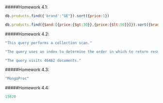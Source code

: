 #####Homework 4.1:

```javascript
db.products.find({'brand':"GE"}).sort({price:1})

db.products.find({$and:[{price:{$gt:30}},{price:{$lt:50}}]}).sort({brand:1})
```

#####Homework 4.2:

```javascript
"This query performs a collection scan."

"The query uses an index to determine the order in which to return result documents."

"The query visits 46462 documents."
```

#####Homework 4.3:

```javascript
"MongoProc"
```

#####Homework 4.4:

```javascript
15820
```

